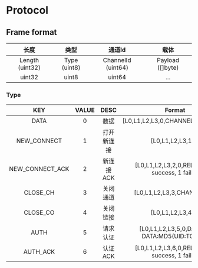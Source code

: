 # Protocol

## Frame format

|长度 |类型|通道Id|载体|
|:----:|:----:|:----:|:----:|
|Length (uint32)|Type (uint8)|ChannelId (uint64)|Payload ([]byte)|
|uint32|uint8|uint64|...|

### Type
|KEY |VALUE|DESC|Format|
|:----:|:----:|:----:|:----:|
|DATA|0|数据|[L0,L1,L2,L3,0,CHANNEL_ID,DATA....]|
|NEW_CONNECT|1|打开新连接|[L0,L1,L2,L3,1,0]|
|NEW_CONNECT_ACK|2|新连接ACK|[L0,L1,L2,L3,2,0,REL] REL: 0 success, 1 failed|
|CLOSE_CH|3|关闭通道|[L0,L1,L2,L3,3,CHANNEL_ID]|
|CLOSE_CO|4|关闭链接|[L0,L1,L2,L3,4,0]|
|AUTH|5|请求认证|[L0,L1,L2,L3,5,0,DATA....] DATA:MD5(UID:TOKEN)|
|AUTH_ACK|6|认证ACK|[L0,L1,L2,L3,6,0,REL] REL: 0 success, 1 failed|